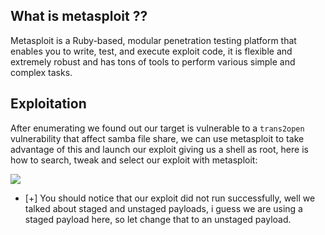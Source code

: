 ## What is metasploit ??

Metasploit is a Ruby-based, modular penetration testing platform that enables you to write, test, and execute exploit code, it is flexible and extremely robust and has tons of tools to perform various simple and complex tasks.

## Exploitation

After enumerating we found out our target is vulnerable to a `trans2open` vulnerability that affect samba file share, we can use metasploit to take advantage of this and launch our exploit giving us a shell as root, here is how to search, tweak and select our exploit with metasploit:

![](https://i.imgur.com/cKhuJoH.gif)

- [+] You should notice that our exploit did not run successfully, well we talked about staged and unstaged payloads, i guess we are using a staged payload here, so let change that to an unstaged payload.



